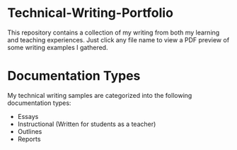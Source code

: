 # Technical-Writing-Portfolio
This repository contains a collection of my writing from both my learning and teaching experiences. Just click any file name to view a PDF preview of some writing examples I gathered.

# Documentation Types
My technical writing samples are categorized into the following documentation types:

- Essays
- Instructional (Written for students as a teacher)
- Outlines
- Reports
